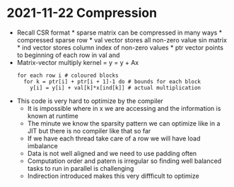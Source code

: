 # 2021-11-22 Compression
* Recall CSR format
      * sparse matrix can be compressed in many ways
      * compressed sparse row
      * val vector stores all non-zero value sin matrix
      * ind vector stores column index of non-zero values
      * ptr vector points to beginning of each row in val and
* Matrix-vector multiply kernel = y = y + Ax
    ```
    for each row i # coloured blocks
      for k = ptr[i] + ptr[i + 1]-1 do # bounds for each block
        y[i] = y[i] + val[k]*x[ind[k]] # actual multiplication
    ```
* This code is very hard to optimize by the compiler
  * It is impossible where in x we are accessing and the information is known at runtime
  * The minute we know the sparsity pattern we can optimize like in a JIT but there is no compiler like that so far
  * If we have each thread take care of a row we will have load imbalance
  * Data is not well aligned and we need to use padding often
  * Computation order and patern is irregular so finding well balanced tasks to run in parallel is challenging
  * Indirection introduced makes this very diffficult to optimize 